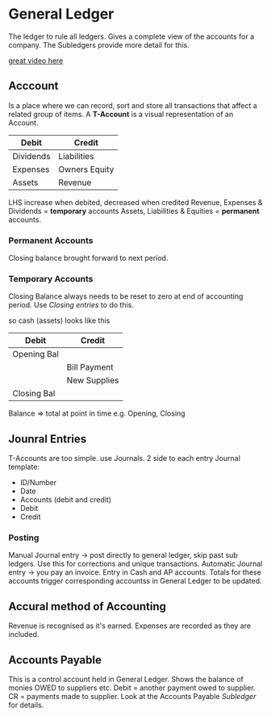 # General Ledger
The ledger to rule all ledgers. Gives a complete view of the accounts for a company. 
The Subledgers provide more detail for this.

[great video here](https://www.youtube.com/watch?v=Fu8zGee1SZw)

## Acccount 
Is a place where we can record, sort and store all transactions that affect a related group of items.
A **T-Account** is a visual representation of an Account.

| Debit | Credit |
| ----------- | ----------- |
| Dividends | Liabilities |
| Expenses | Owners Equity |
| Assets | Revenue |

LHS increase when debited, decreased when credited
Revenue, Expenses & Dividends = **temporary** accounts
Assets, Liabilities & Equities = **permanent** accounts. 

### Permanent Accounts
Closing balance brought forward to next period.

### Temporary Accounts
Closing Balance always needs to be reset to zero at end of accounting period.
Use *Closing entries* to do this.

so cash (assets) looks like this

| Debit | Credit |
| ----------- | ----------- |
| Opening Bal |  |
|  | Bill Payment |
|  | New Supplies |
| Closing Bal |  |

Balance => total at point in time e.g. Opening, Closing

## Jounral Entries
T-Accounts are too simple. use Journals. 2 side to each entry
Journal template:
- ID/Number
- Date
- Accounts (debit and credit)
- Debit
- Credit

### Posting 
Manual Journal entry -> post directly to general ledger, skip past sub ledgers. Use this for corrections and unique transactions.
Automatic Journal entry -> you pay an invoice. Entry in Cash and AP accounts. Totals for these accounts trigger corresponding accountss in General Ledger to be updated.

## Accural method of Accounting
Revenue is recognised as it's earned. Expenses are recorded as they are included.

## Accounts Payable
This is a control account held in General Ledger. Shows the balance of monies OWED to suppliers etc. Debit = another payment owed to supplier. CR = payments made to supplier.
Look at the Accounts Payable *Subledger* for details.

